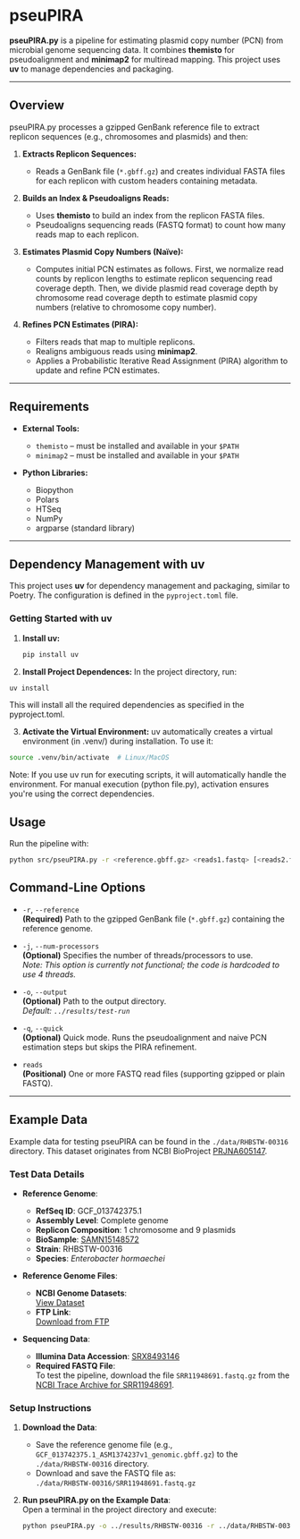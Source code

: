 # pseuPIRA

**pseuPIRA.py** is a pipeline for estimating plasmid copy number (PCN) from microbial genome sequencing data. It combines **themisto** for pseudoalignment and **minimap2** for multiread mapping. This project uses **uv** to manage dependencies and packaging.

---

## Overview

pseuPIRA.py processes a gzipped GenBank reference file to extract replicon sequences (e.g., chromosomes and plasmids) and then:

1. **Extracts Replicon Sequences:**  
   - Reads a GenBank file (`*.gbff.gz`) and creates individual FASTA files for each replicon with custom headers containing metadata.

2. **Builds an Index & Pseudoaligns Reads:**  
   - Uses **themisto** to build an index from the replicon FASTA files.
   - Pseudoaligns sequencing reads (FASTQ format) to count how many reads map to each replicon.

3. **Estimates Plasmid Copy Numbers (Naïve):**  
   - Computes initial PCN estimates as follows. First, we normalize read counts by replicon lengths to estimate replicon sequencing read coverage depth. Then, we divide plasmid read coverage depth by chromosome read coverage depth to estimate plasmid copy numbers (relative to chromosome copy number).

4. **Refines PCN Estimates (PIRA):**  
   - Filters reads that map to multiple replicons.
   - Realigns ambiguous reads using **minimap2**.
   - Applies a Probabilistic Iterative Read Assignment (PIRA) algorithm to update and refine PCN estimates.

---

## Requirements

- **External Tools:**  
  - `themisto` – must be installed and available in your `$PATH`
  - `minimap2` – must be installed and available in your `$PATH`

- **Python Libraries:**  
  - Biopython
  - Polars
  - HTSeq
  - NumPy
  - argparse (standard library)

---

## Dependency Management with uv

This project uses **uv** for dependency management and packaging, similar to Poetry. The configuration is defined in the `pyproject.toml` file.

### Getting Started with uv

1. **Install uv:**

   ```bash
   pip install uv
   ```

2. **Install Project Dependences:**
In the project directory, run: 

  ```bash
  uv install
  ```
This will install all the required dependencies as specified in the pyproject.toml.

3. **Activate the Virtual Environment:**
uv automatically creates a virtual environment (in .venv/) during installation. To use it:

```bash
source .venv/bin/activate  # Linux/MacOS
```
Note: If you use uv run for executing scripts, it will automatically handle the environment. For manual execution (python file.py), activation ensures you're using the correct dependencies.


## Usage 
Run the pipeline with: 
```bash
python src/pseuPIRA.py -r <reference.gbff.gz> <reads1.fastq> [<reads2.fastq.gz> ...]
```
## Command-Line Options

- `-r`, `--reference`  
  **(Required)** Path to the gzipped GenBank file (`*.gbff.gz`) containing the reference genome.

- `-j`, `--num-processors`  
  **(Optional)** Specifies the number of threads/processors to use.  
  *Note: This option is currently not functional; the code is hardcoded to use 4 threads.*

- `-o`, `--output`  
  **(Optional)** Path to the output directory.  
  *Default: `../results/test-run`*

- `-q`, `--quick`  
  **(Optional)** Quick mode. Runs the pseudoalignment and naive PCN estimation steps but skips the PIRA refinement.

- `reads`  
  **(Positional)** One or more FASTQ read files (supporting gzipped or plain FASTQ).

---

## Example Data

Example data for testing pseuPIRA can be found in the `./data/RHBSTW-00316` directory. This dataset originates from NCBI BioProject [PRJNA605147](https://www.ncbi.nlm.nih.gov/bioproject/PRJNA605147).

### Test Data Details

- **Reference Genome**:
  - **RefSeq ID**: GCF_013742375.1
  - **Assembly Level**: Complete genome
  - **Replicon Composition**: 1 chromosome and 9 plasmids
  - **BioSample**: [SAMN15148572](https://www.ncbi.nlm.nih.gov/biosample/SAMN15148572)
  - **Strain**: RHBSTW-00316
  - **Species**: *Enterobacter hormaechei*

- **Reference Genome Files**:
  - **NCBI Genome Datasets**:  
    [View Dataset](https://www.ncbi.nlm.nih.gov/datasets/genome/GCF_013742375.1/)
  - **FTP Link**:  
    [Download from FTP](https://ftp.ncbi.nlm.nih.gov/genomes/all/GCF/013/742/375/GCF_013742375.1_ASM1374237v1/)

- **Sequencing Data**:
  - **Illumina Data Accession**: [SRX8493146](https://www.ncbi.nlm.nih.gov/sra/SRX8493146)
  - **Required FASTQ File**:  
    To test the pipeline, download the file `SRR11948691.fastq.gz` from the [NCBI Trace Archive for SRR11948691](https://trace.ncbi.nlm.nih.gov/Traces/?view=run_browser&acc=SRR11948691&display=metadata).

### Setup Instructions

1. **Download the Data**:
   - Save the reference genome file (e.g., `GCF_013742375.1_ASM1374237v1_genomic.gbff.gz`) to the `./data/RHBSTW-00316` directory.
   - Download and save the FASTQ file as:  
     `./data/RHBSTW-00316/SRR11948691.fastq.gz`

2. **Run pseuPIRA.py on the Example Data**:  
   Open a terminal in the project directory and execute:
   ```bash
   python pseuPIRA.py -o ../results/RHBSTW-00316 -r ../data/RHBSTW-00316/GCF_013742375.1_ASM1374237v1_genomic.gbff.gz ../data/RHBSTW-00316/SRR11948691.fastq.gz
   ```

